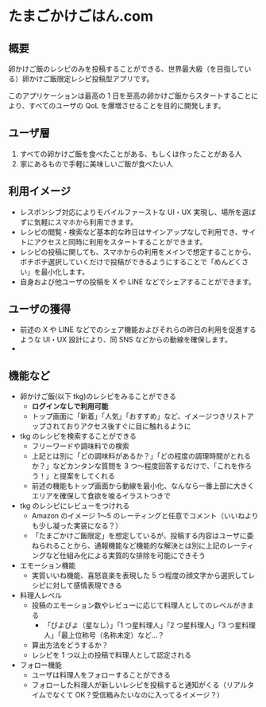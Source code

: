 # たまごかけごはん.com

## 概要

卵かけご飯のレシピのみを投稿することができる、世界最大級（を目指している）卵かけご飯限定レシピ投稿型アプリです。

このアプリケーションは最高の 1 日を至高の卵かけご飯からスタートすることにより、すべてのユーザの QoL を爆増させることを目的に開発します。

## ユーザ層

1. すべての卵かけご飯を食べたことがある、もしくは作ったことがある人
2. 家にあるもので手軽に美味しいご飯が食べたい人

## 利用イメージ

- レスポンシブ対応によりモバイルファーストな UI・UX 実現し、場所を選ばずに気軽にスマホから利用できます。
- レシピの閲覧・検索など基本的な昨日はサインアップなしで利用でき、サイトにアクセスと同時に利用をスタートすることができます。
- レシピの投稿に関しても、スマホからの利用をメインで想定することから、ポチポチ選択していくだけで投稿ができるようにすることで「めんどくさい」を最小化します。
- 自身および他ユーザの投稿を X や LINE などでシェアすることができます。

## ユーザの獲得

- 前述の X や LINE などでのシェア機能およびそれらの昨日の利用を促進するような UI・UX 設計により、同 SNS などからの動線を確保します。
-

## 機能など

- 卵かけご飯(以下 tkg)のレシピをみることができる
  - **ログインなしで利用可能**
  - トップ画面に「新着」「人気」「おすすめ」など、イメージつきリストアップされておりアクセス後すぐに目に触れるように
- tkg のレシピを検索することができる
  - フリーワードや調味料での検索
  - 上記とは別に「どの調味料があるか？」「どの程度の調理時間がとれるか？」などカンタンな質問を 3 つ〜程度回答するだけで、「これを作ろう！」と提案をしてくれる
  - 前述の機能もトップ画面から動線を最小化、なんなら一番上部に大きくエリアを確保して食欲を唆るイラストつきで
- tkg のレシピにレビューをつけれる
  - Amazon のイメージ 1〜5 のレーティングと任意でコメント（いいねよりも少し凝った実装になる？）
  - 「たまごかけご飯限定」を想定しているが、投稿する内容はユーザに委ねられることから、通報機能など機能的な解決とは別に上記のレーティングなど仕組み化による実質的な排除を可能にできそう
- エモーション機能
  - 実質いいね機能、喜怒哀楽を表現した 5 つ程度の顔文字から選択してレシピに対して感情表現できる
- 料理人レベル
  - 投稿のエモーション数やレビューに応じて料理人としてのレベルがきまる
    - 「ぴよぴよ（星なし）」「1 つ星料理人」「2 つ星料理人」「3 つ星料理人」「最上位称号（名称未定）など…？
  - 算出方法をどうするか？
  - レシピを 1 つ以上の投稿で料理人として認定される
- フォロー機能
  - ユーザは料理人をフォローすることができる
  - フォローした料理人が新しいレシピを投稿すると通知がくる（リアルタイムでなくて OK？受信箱みたいなのに入ってるイメージ？）
